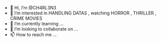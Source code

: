 - 👋 Hi, I’m @CH4RL3N3
- 👀 I’m interested in HANDLING DATAS , watching HORROR , THRILLER , CRIME MOVIES 
- 🌱 I’m currently learning ...
- 💞️ I’m looking to collaborate on ...
- 📫 How to reach me ...

<!---
CH4RL3N3/CH4RL3N3 is a ✨ special ✨ repository because its `README.md` (this file) appears on your GitHub profile.
You can click the Preview link to take a look at your changes.
--->

